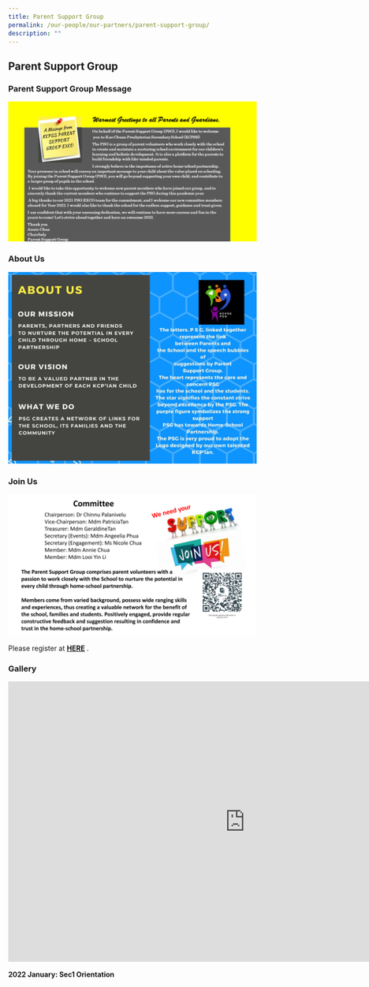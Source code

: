 ```yaml
---
title: Parent Support Group
permalink: /our-people/our-partners/parent-support-group/
description: ""
---
```

## Parent Support Group

### Parent Support Group Message&nbsp;&nbsp; &nbsp;

![](/images/Our%20People/PSG%201.png)

### About Us

![](/images/Our%20People/PSG%202.jpg)


### Join Us

![](/images/Our%20People/PSG%203.png)

Please register at&nbsp;**[HERE](https://go.gov.sg/kcpss-psgmember-registration-form)**&nbsp;.


### Gallery

<iframe allowfullscreen="true" height="569" width="960" frameborder="0" src="https://docs.google.com/presentation/d/e/2PACX-1vT7dSmaKKflN3zRGX7tj8lD-VJhRX-Qp82zovxxc3OL1YUaz3w1MGz_ReU-ny02vdoLZptXCK8KxVKm/embed?start=true&amp;loop=true&amp;delayms=5000"></iframe>

**2022 January: Sec1 Orientation**